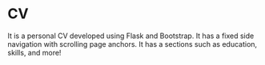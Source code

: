 # CV
It is a personal CV developed using Flask and Bootstrap. It has a fixed side navigation with scrolling page anchors. It has a sections such as education, skills, and more!
